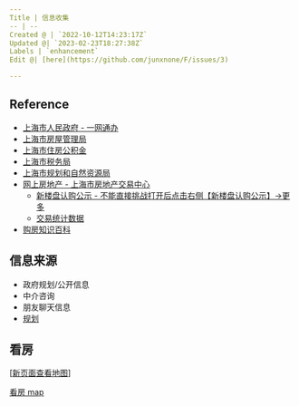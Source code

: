 ```yaml
---
Title | 信息收集
-- | --
Created @ | `2022-10-12T14:23:17Z`
Updated @| `2023-02-23T18:27:38Z`
Labels | `enhancement`
Edit @| [here](https://github.com/junxnone/F/issues/3)

---
```

## Reference

- [上海市人民政府 -  一网通办](https://www.shanghai.gov.cn/)
- [上海市房屋管理局](http://fgj.sh.gov.cn/)
- [上海市住房公积金](https://www.shgjj.com/)
- [上海市税务局](http://shanghai.chinatax.gov.cn/)
- [上海市规划和自然资源局](https://ghzyj.sh.gov.cn/)
- [网上房地产 - 上海市房地产交易中心](http://www.fangdi.com.cn/index.html)
  - [新楼盘认购公示 - 不能直接挑战打开后点击右侧【新楼盘认购公示】->更多](http://www.fangdi.com.cn/new_house/new_house_jjswlpgs.html)
  - [交易统计数据](http://www.fangdi.com.cn/trade/trade.html)
- [购房知识百科](https://house.mofangyu.com/)

## 信息来源

- 政府规划/公开信息
- 中介咨询
- 朋友聊天信息
- [规划](/0037_规划)

## 看房

[[新页面查看地图](https://junxnone.github.io/fmap/mp/all)]

[看房 map](https://junxnone.github.io/fmap/mp/all ':include :type=iframe width=100% height=600px')

